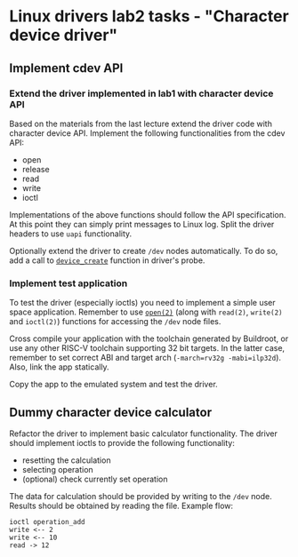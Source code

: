 # Linux drivers lab2 tasks - "Character device driver"

## Implement cdev API

### Extend the driver implemented in lab1 with character device API

Based on the materials from the last lecture extend the driver code with character device API.
Implement the following functionalities from the cdev API:

* open
* release
* read
* write
* ioctl

Implementations of the above functions should follow the API specification.
At this point they can simply print messages to Linux log.
Split the driver headers to use `uapi` functionality.

Optionally extend the driver to create `/dev` nodes automatically.
To do so, add a call to [`device_create`](https://elixir.bootlin.com/linux/v5.11/source/drivers/base/core.c#L3771) function in driver's probe.

### Implement test application

To test the driver (especially ioctls) you need to implement a simple user space application.
Remember to use [`open(2)`](https://man7.org/linux/man-pages/man2/open.2.html) (along with `read(2)`, `write(2)` and `ioctl(2)`) functions for accessing the `/dev` node files.

Cross compile your application with the toolchain generated by Buildroot, or use any other RISC-V toolchain supporting 32 bit targets.
In the latter case, remember to set correct ABI and target arch (`-march=rv32g -mabi=ilp32d`). Also, link the app statically.

Copy the app to the emulated system and test the driver.

## Dummy character device calculator

Refactor the driver to implement basic calculator functionality.
The driver should implement ioctls to provide the following functionality:

* resetting the calculation
* selecting operation
* (optional) check currently set operation

The data for calculation should be provided by writing to the `/dev` node.
Results should be obtained by reading the file.
Example flow:

```
ioctl operation_add
write <-- 2
write <-- 10
read -> 12
```


